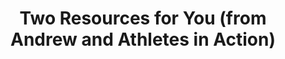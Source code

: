 ---
layout: followup
title: "Two Resources for You (from Andrew and Athletes in Action)"
page_sections:
- template: centered-text
  block: centered-text
  content: "<div class='row align-center' style='display: flex; justify-content: center; padding: 8px 20px;'><h3>Two Resources for You <br />(from Andrew and Athletes in Action)</h3></div>"
- template: html-text
  block: text
  content: |-
    <div class="row align-center"><div class="col-md-6 col-md-offset-3"><div
        class="videowrapper"><iframe width="100%" src="https://www.youtube.com/embed/Xhd5s1jYna4?showinfo=0&controls=0&modestbranding=1"
        frameborder="0" allow="autoplay; encrypted-media" allowfullscreen></iframe></div></div></div>
- template: two-columns
  block: two-columns
  left:
    - template: text
      block: text
      content: "Daily devotions for athletes sent straight to your phone"
    - template: cta
      block: cta
      link:    https://athletesinaction.org/subscribe
      text: Signup
  right:
    - template: text
      block: text
      content: "Learn how to share your faith with the 20 Day Challenge"
    - template: cta
      block: cta
      link:    https://athletesinaction.org/resources/equipped/challenge
      text: Get Started
---